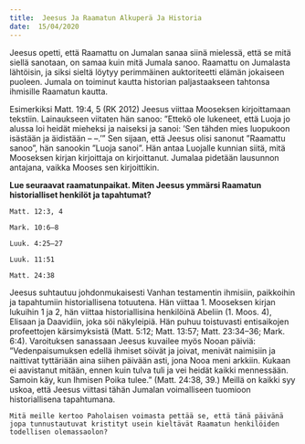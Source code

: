 ```yaml
---
title:  Jeesus Ja Raamatun Alkuperä Ja Historia
date:  15/04/2020
---
```


Jeesus opetti, että Raamattu on Jumalan sanaa siinä mielessä, että se mitä siellä sanotaan, on samaa kuin mitä Jumala sanoo. Raamattu on Jumalasta lähtöisin, ja siksi sieltä löytyy perimmäinen auktoriteetti elämän jokaiseen puoleen. Jumala on toiminut kautta historian paljastaakseen tahtonsa ihmisille Raamatun kautta.

Esimerkiksi Matt. 19:4, 5 (RK 2012) Jeesus viittaa Mooseksen kirjoittamaan tekstiin. Lainaukseen viitaten hän sanoo: ”Ettekö ole lukeneet, että Luoja jo alussa loi heidät mieheksi ja naiseksi ja sanoi: ’Sen tähden mies luopukoon isästään ja äidistään – –.’” Sen sijaan, että Jeesus olisi sanonut ”Raamattu sanoo”, hän sanookin ”Luoja sanoi”. Hän antaa Luojalle kunnian siitä, mitä Mooseksen kirjan kirjoittaja on kirjoittanut. Jumalaa pidetään lausunnon antajana, vaikka Mooses sen kirjoittikin.

**Lue seuraavat raamatunpaikat. Miten Jeesus ymmärsi Raamatun historialliset henkilöt ja tapahtumat?**

`Matt. 12:3, 4`

`Mark. 10:6–8`

`Luuk. 4:25–27`

`Luuk. 11:51`

`Matt. 24:38`

Jeesus suhtautuu johdonmukaisesti Vanhan testamentin ihmisiin, paikkoihin ja tapahtumiin historiallisena totuutena. Hän viittaa 1. Mooseksen kirjan lukuihin 1 ja 2, hän viittaa historiallisina henkilöinä Abeliin (1. Moos. 4), Elisaan ja Daavidiin, joka söi näkyleipiä. Hän puhuu toistuvasti entisaikojen profeettojen kärsimyksistä (Matt. 5:12; Matt. 13:57; Matt. 23:34–36; Mark. 6:4). Varoituksen sanassaan Jeesus kuvailee myös Nooan päiviä: ”Vedenpaisumuksen edellä ihmiset söivät ja joivat, menivät naimisiin ja naittivat tyttäriään aina siihen päivään asti, jona Nooa meni arkkiin. Kukaan ei aavistanut mitään, ennen kuin tulva tuli ja vei heidät kaikki mennessään. Samoin käy, kun Ihmisen Poika tulee.” (Matt. 24:38, 39.) Meillä on kaikki syy uskoa, että Jeesus viittasi tähän Jumalan voimalliseen tuomioon historiallisena tapahtumana.

`Mitä meille kertoo Paholaisen voimasta pettää se, että tänä päivänä jopa tunnustautuvat kristityt usein kieltävät Raamatun henkilöiden todellisen olemassaolon?`